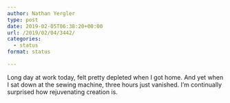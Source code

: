 ```yaml
---
author: Nathan Yergler
type: post
date: 2019-02-05T06:38:20+00:00
url: /2019/02/04/3442/
categories:
  - status
format: status

---
```

Long day at work today, felt pretty depleted when I got home. And yet when I sat down at the sewing machine, three hours just vanished. I’m continually surprised how rejuvenating creation is.